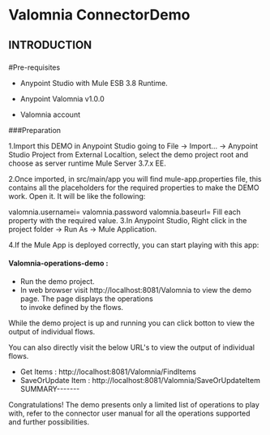 ﻿Valomnia ConnectorDemo
==================================


INTRODUCTION
------------
###
#Pre-requisites


* Anypoint Studio with Mule ESB 3.8 Runtime.

* Anypoint Valomnia v1.0.0

* Valomnia account





###Preparation

1.Import this DEMO in Anypoint Studio going to File → Import…​ → Anypoint Studio Project from External Localtion, select the demo project root and choose as server runtime Mule Server 3.7.x EE.

2.Once imported, in src/main/app you will find mule-app.properties file, this contains all the placeholders for the required properties to make the DEMO work. Open it. It will be like the following:

valomnia.usernamei=
valomnia.password
valomnia.baseurl=
Fill each property with the required value.
3.In Anypoint Studio, Right click in the project folder → Run As → Mule Application.

4.If the Mule App is deployed correctly, you can start playing with this app:



#### Valomnia-operations-demo :

* Run the demo project.
* In web browser visit http://localhost:8081/Valomnia to view the demo page. The page displays the operations  
to invoke  defined by the flows.

While the demo project is
 up and running  you can click botton  to view the output of individual flows.

You can also directly visit the below URL's to view the output of individual flows.

* Get Items : http://localhost:8081/Valomnia/FindItems
* SaveOrUpdate Item : 
http://localhost:8081/Valomnia/SaveOrUpdateItem SUMMARY-------

Congratulations! 
The demo presents only a limited list 
of operations to play with, refer to the connector user manual for all the operations supported and further possibilities.














